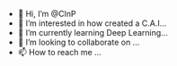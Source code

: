 - 👋 Hi, I’m @ClnP
- 👀 I’m interested in how created a C.A.I...
- 🌱 I’m currently learning Deep Learning...
- 💞️ I’m looking to collaborate on ...
- 📫 How to reach me ...

<!---
ClnP/ClnP is a ✨ special ✨ repository because its `README.md` (this file) appears on your GitHub profile.
You can click the Preview link to take a look at your changes.
--->
